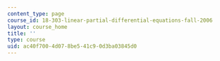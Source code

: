 ```yaml
---
content_type: page
course_id: 18-303-linear-partial-differential-equations-fall-2006
layout: course_home
title: ''
type: course
uid: ac40f700-4d07-8be5-41c9-0d3ba03845d0
---
```

